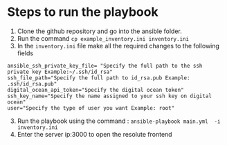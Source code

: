 # Steps to run the playbook

1. Clone the github repository and go into the ansible folder.
2. Run the command ```cp example_inventory.ini inventory.ini```
3. In the ```inventory.ini``` file make all the required changes to the following fields

```
ansible_ssh_private_key_file= "Specify the full path to the ssh private key Example:~/.ssh/id_rsa"
ssh_file_path="Specify the full path to id_rsa.pub Example: .ssh/id_rsa.pub"
digital_ocean_api_token="Specify the digital ocean token"
ssh_key_name="Specify the name assigned to your ssh key on digital ocean"
user="Specify the type of user you want Example: root"

```

3. Run the playbook using the command :
```ansible-playbook main.yml  -i inventory.ini```
4. Enter the server ip:3000 to open the resolute frontend